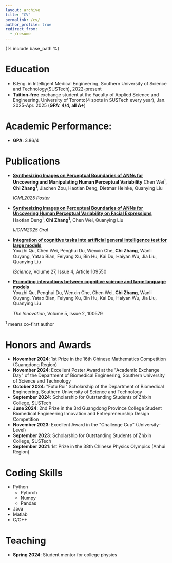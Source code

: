 ```yaml
---
layout: archive
title: "CV"
permalink: /cv/
author_profile: true
redirect_from:
  - /resume
---
```


{% include base_path %}

Education
======
* B.Eng. in Intelligent Medical Engineering, Southern University of Science and Technology(SUSTech), 2022-present
* **Tuition-free** exchange student at the Faculty of Applied Science and Engineering, University of Toronto(4 spots in SUSTech every year), Jan. 2025-Apr. 2025 (**GPA: 4/4, all A+**)

# Academic Performance:
- **GPA**: 3.86/4  

Publications
======
- [**Synthesizing Images on Perceptual Boundaries of ANNs for Uncovering and Manipulating Human Perceptual Variability**](https://arxiv.org/abs/2505.03641)
  Chen Wei<sup>1</sup>, **Chi Zhang<sup>1</sup>**, Jiachen Zou, Haotian Deng, Dietmar Heinke, Quanying Liu

  *ICML2025 Poster*
- [**Synthesizing Images on Perceptual Boundaries of ANNs for Uncovering Human Perceptual Variability on Facial Expressions**](https://arxiv.org/abs/2507.14549)
  Haotian Deng<sup>1</sup>, **Chi Zhang<sup>1</sup>**, Chen Wei, Quanying Liu

  *IJCNN2025 Oral*
- [**Integration of cognitive tasks into artificial general intelligence test for large models**](https://www.cell.com/iscience/fulltext/S2589-0042(24)00772-7)  
  Youzhi Qu, Chen Wei, Penghui Du, Wenxin Che, **Chi Zhang**, Wanli Ouyang, Yatao Bian, Feiyang Xu, Bin Hu, Kai Du, Haiyan Wu, Jia Liu, Quanying Liu

  *iScience*, Volume 27, Issue 4, Article 109550
- [**Promoting interactions between cognitive science and large language models**](https://www.cell.com/the-innovation/pdf/S2666-6758(24)00017-1.pdf)  
  Youzhi Qu, Penghui Du, Wenxin Che, Chen Wei, **Chi Zhang**, Wanli Ouyang, Yatao Bian, Feiyang Xu, Bin Hu, Kai Du, Haiyan Wu, Jia Liu, Quanying Liu 

  *The Innovation*, Volume 5, Issue 2, 100579

  
<sup>1</sup> means co-first author

Honors and Awards
======
- **November 2024**: 1st Prize in the 16th Chinese Mathematics Competition (Guangdong Region)
- **November 2024**: Excellent Poster Award at the "Academic Exchange Day" of the Department of Biomedical Engineering, Southern University of Science and Technology
- **October 2024**: "Futu Rui" Scholarship of the Department of Biomedical Engineering, Southern University of Science and Technology
- **September 2024**: Scholarship for Outstanding Students of Zhixin College, SUSTech
- **June 2024**: 2nd Prize in the 3rd Guangdong Province College Student Biomedical Engineering Innovation and Entrepreneurship Design Competition
- **November 2023**: Excellent Award in the "Challenge Cup" (University-Level)
- **September 2023**: Scholarship for Outstanding Students of Zhixin College, SUSTech
- **September 2021**: 1st Prize in the 38th Chinese Physics Olympics (Anhui Region)


Coding Skills
======
* Python
  * Pytorch
  * Numpy
  * Pandas
* Java
* Matlab
* C/C++

  
Teaching
======
* **Spring 2024**: Student mentor for college physics
